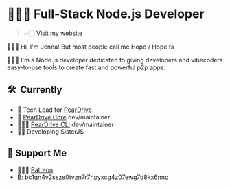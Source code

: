 # 👩🏻‍💻 Full-Stack Node.js Developer

> 👉🏻 [Visit my website][portfolio]

 🙋🏻‍♀️ Hi, I'm Jenna! But most people call me Hope / Hope.ts 

 💁🏻‍♀️ I'm a Node.js developer dedicated to giving developers and vibecoders easy-to-use tools to create fast and powerful p2p apps.

## 🛠 ️ Currently

- 🍐 Tech Lead for [PearDrive][peardrive]
- 🍐 [PearDrive Core][peardrivecore] dev/maintainer
- 👩🏻‍💻 [PearDrive CLI][peardrivecli] dev/maintainer
- 👭🏻 Developing SisterJS

## 💖 Support Me

- 💁🏻‍♀️ [Patreon][patreon]
- ₿: bc1qn4v2ssze0tvzn7r7hpyxcg4z07ewg7d8kx6nnc

[portfolio]: https://hopets.dev
[peardrive]: https://github.com/PearDrive
[peardrivecore]: https://github.com/PearDrive/PearDriveCore
[peardrivecli]: https://github.com/PearDrive/PearDriveCLI 
[patreon]: https://patreon.com/hopets
